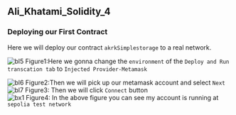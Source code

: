 ## Ali_Khatami_Solidity_4
### Deploying our First Contract
Here we will deploy our contract ```akrkSimplestorage``` to a real network.

![bl5](https://user-images.githubusercontent.com/89090776/227702198-845d3473-de44-4e26-b19a-0ea363ccec88.jpg)
Figure1:Here we gonna change the ```environment``` of the ```Deploy and Run transcation tab``` to ```Injected Provider-Metamask```<br>

![bl6](https://user-images.githubusercontent.com/89090776/227702229-ad7557e6-d41f-4807-8c97-88b39a94e488.jpg)
Figure2:Then we will pick up our metamask account and select ```Next```<br>
![bl7](https://user-images.githubusercontent.com/89090776/227702411-2a1e3a59-be41-4262-8608-0c9c64bcc414.jpg)
Figure3: Then we will click ```Connect``` button <br>
![bx1](https://user-images.githubusercontent.com/89090776/227889927-e99e9214-430c-4f8c-be36-b95ed407fed4.jpg)
Figure4: In the above figure you can see my account is running at ```sepolia test network```<br>



